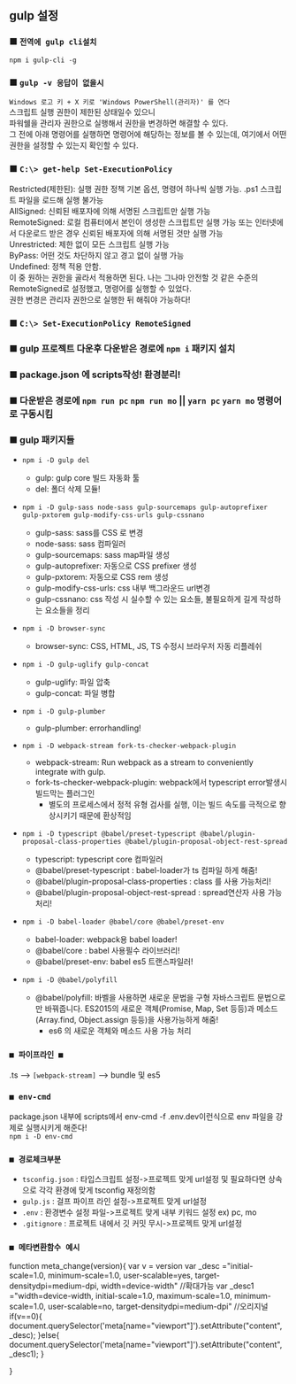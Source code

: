 ## gulp 설정

### ■ `전역에 gulp cli설치`
`npm i gulp-cli -g`

### ■ `gulp -v 응답이 없을시`
`Windows 로고 키 + X 키로 'Windows PowerShell(관리자)' 를 연다`<br />
스크립트 실행 권한이 제한된 상태일수 있으니<br />
파워쉘을 관리자 권한으로 실행해서 권한을 변경하면 해결할 수 있다. <br />
그 전에 아래 명령어를 실행하면 명령어에 해당하는 정보를 볼 수 있는데, 여기에서 어떤 권한을 설정할 수 있는지 확인할 수 있다.

### ■ `C:\> get-help Set-ExecutionPolicy`
Restricted(제한된): 실행 권한 정책 기본 옵션, 명령어 하나씩 실행 가능. .ps1 스크립트 파일을 로드해 실행 불가능<br />
AllSigned: 신뢰된 배포자에 의해 서명된 스크립트만 실행 가능<br />
RemoteSigned: 로컬 컴퓨터에서 본인이 생성한 스크립트만 실행 가능 또는 인터넷에서 다운로드 받은 경우 신뢰된 배포자에 의해 서명된 것만 실행 가능<br />
Unrestricted: 제한 없이 모든 스크립트 실행 가능<br />
ByPass: 어떤 것도 차단하지 않고 경고 없이 실행 가능<br />
Undefined: 정책 적용 안함.<br />
이 중 원하는 권한을 골라서 적용하면 된다. 나는 그나마 안전할 것 같은 수준의 RemoteSigned로 설정했고, 명령어를 실행할 수 있었다. <br />
권한 변경은 관리자 권한으로 실행한 뒤 해줘야 가능하다!

### ■ `C:\> Set-ExecutionPolicy RemoteSigned`

### ■ gulp 프로젝트 다운후 다운받은 경로에 `npm i` 패키지 설치

### ■ package.json 에 scripts작성! 환경분리!

### ■ 다운받은 경로에 `npm run pc` `npm run mo` ||  `yarn pc` `yarn mo` 명령어로 구동시킴

### ■ gulp 패키지들
- `npm i -D gulp del`
   - gulp: gulp core 빌드 자동화 툴
   - del: 폴더 삭제 모듈!

- `npm i -D gulp-sass node-sass gulp-sourcemaps gulp-autoprefixer gulp-pxtorem gulp-modify-css-urls gulp-cssnano`
	- gulp-sass: sass를 CSS 로 변경
	- node-sass: sass 컴파일러
	- gulp-sourcemaps: sass map파일 생성
   	- gulp-autoprefixer: 자동으로 CSS prefixer 생성
   	- gulp-pxtorem: 자동으로 CSS rem 생성
	- gulp-modify-css-urls: css 내부 백그라운드 url변경
	- gulp-cssnano: css 작성 시 실수할 수 있는 요소들, 불필요하게 길게 작성하는 요소들을 정리

- `npm i -D browser-sync`
   	- browser-sync: CSS, HTML, JS, TS 수정시 브라우저 자동 리플레쉬

- `npm i -D gulp-uglify gulp-concat`
   	- gulp-uglify: 파일 압축
	- gulp-concat: 파일 병합

- `npm i -D gulp-plumber`
   	- gulp-plumber: errorhandling!

- `npm i -D webpack-stream fork-ts-checker-webpack-plugin`
   	- webpack-stream: Run webpack as a stream to conveniently integrate with gulp.
	- fork-ts-checker-webpack-plugin: webpack에서 typescript error발생시 빌드막는 플러그인
		- 별도의 프로세스에서 정적 유형 검사를 실행, 이는 빌드 속도를 극적으로 향상시키기 때문에 환상적임

- `npm i -D typescript @babel/preset-typescript @babel/plugin-proposal-class-properties @babel/plugin-proposal-object-rest-spread`
	- typescript: typescript core 컴파일러
	- @babel/preset-typescript : babel-loader가 ts 컴파일 하게 해줌!
	- @babel/plugin-proposal-class-properties : class 를 사용 가능처리!
	- @babel/plugin-proposal-object-rest-spread : spread연산자 사용 가능처리!

- `npm i -D babel-loader @babel/core @babel/preset-env`
	- babel-loader: webpack용 babel loader!
   	- @babel/core : babel 사용필수 라이브러리!
	- @babel/preset-env: babel es5 트랜스파일러!

- `npm i -D @babel/polyfill`
	- @babel/polyfill: 바벨을 사용하면 새로운 문법을 구형 자바스크립트 문법으로만 바꿔줍니다. ES2015의 새로운 객체(Promise, Map, Set 등등)과 메소드(Array.find, Object.assign 등등)을 사용가능하게 해줌!
		- es6 의 새로운 객체와 메소드 사용 가능 처리

### `■ 파이프라인 ■`
.ts --> `[webpack-stream]` --> bundle 및 es5


### `■ env-cmd`
package.json 내부에 scripts에서 env-cmd -f .env.dev이런식으로 env 파일을 강제로 실행시키게 해준다!<br/>
`npm i -D env-cmd`

### `■ 경로체크부분`
- `tsconfig.json` : 타입스크립트 설정->프로젝트 맞게 url설정 및 필요하다면 상속으로 각각 환경에 맞게 tsconfig 재정의함
- `gulp.js` : 걸프 파이프 라인 설정->프로젝트 맞게 url설정
- `.env` : 환경변수 설정 파일->프로젝트 맞게 내부 키워드 설정 ex) pc, mo 
- `.gitignore` : 프로젝트 내에서 깃 커밋 무시->프로젝트 맞게 url설정 


### `■ 메타변환함수 예시`
function meta_change(version){
	var v = version
	var _desc ="initial-scale=1.0, minimum-scale=1.0, user-scalable=yes, target-densitydpi=medium-dpi, width=device-width" //확대가능
	var _desc1 ="width=device-width, initial-scale=1.0, maximum-scale=1.0, minimum-scale=1.0, user-scalable=no, target-densitydpi=medium-dpi" //오리지널
	if(v==0){
		document.querySelector('meta[name="viewport"]').setAttribute("content", _desc);
	}else{
		document.querySelector('meta[name="viewport"]').setAttribute("content", _desc1);
	}
	
}